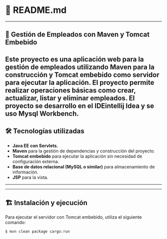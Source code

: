 # 📄 **README.md**

---

## 🚀 **Gestión de Empleados con Maven y Tomcat Embebido**

Este proyecto es una aplicación web para la gestión de empleados utilizando **Maven** para la construcción y **Tomcat embebido** como servidor para ejecutar la aplicación. El proyecto permite realizar operaciones básicas como **crear, actualizar, listar y eliminar empleados**.
El proyecto se desarrollo en el IDEintellij Idea y se uso Mysql Workbench.
---

## 🛠️ **Tecnologías utilizadas**

- **Java EE con Servlets.**
- **Maven** para la gestión de dependencias y construcción del proyecto.
- **Tomcat embebido** para ejecutar la aplicación sin necesidad de configuración externa.
- **Base de datos relacional (MySQL o similar)** para almacenamiento de información.
- **JSP** para la vista.

---

---


## 🏗️ **Instalación y ejecución**

Para ejecutar el servidor con Tomcat embebido, utiliza el siguiente comando:

```bash
$ mvn clean package cargo:run
